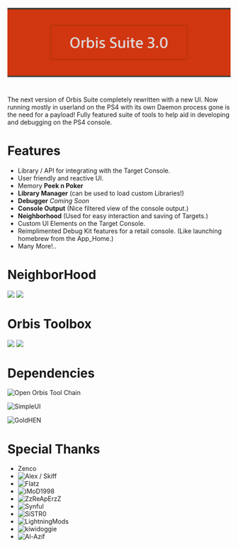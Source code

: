 ![Header](/Assets/Header.png?raw=true)
#
The next version of Orbis Suite completely rewritten with a new UI. Now running mostly in userland on the PS4 with its own Daemon process gone is the need for a payload! Fully featured suite of tools to help aid in developing and debugging on the PS4 console. 

# Features
- Library / API for integrating with the Target Console.
- User friendly and reactive UI.
- Memory **Peek n Poker**
- **Library Manager** (can be used to load custom Libraries!)
- **Debugger** *Coming Soon*
- **Console Output** (Nice filtered view of the console output.)
- **Neighborhood** (Used for easy interaction and saving of Targets.)
- Custom UI Elements on the Target Console.
- Reimplimented Debug Kit features for a retail console. (Like launching homebrew from the App_Home.)
- Many More!..

# NeighborHood
![](https://i.imgur.com/tsur1PM.png)
![](https://i.imgur.com/53p0S0q.png)

# Orbis Toolbox
![](https://i.imgur.com/aJ9zWM6.png)
![](https://i.imgur.com/HljNpkl.png)

# Dependencies

![Open Orbis Tool Chain](https://github.com/OpenOrbis/OpenOrbis-PS4-Toolchain)

![SimpleUI](https://github.com/OSM-Made/SimpleUI)

![GoldHEN](https://github.com/GoldHEN/GoldHEN)

# Special Thanks
- Zenco
- ![Alex / Skiff](https://github.com/skiff)
- ![Flatz](https://github.com/flatz)
- ![iMoD1998](https://github.com/iMoD1998)
- ![ZzReApErzZ](https://github.com/Peribunt)
- ![Synful](https://github.com/Synful)
- ![SiSTR0](https://github.com/SiSTR0)
- ![LightningMods](https://github.com/LightningMods)
- ![kiwidoggie](https://github.com/kiwidoggie)
- ![Al-Azif](https://github.com/Al-Azif)
